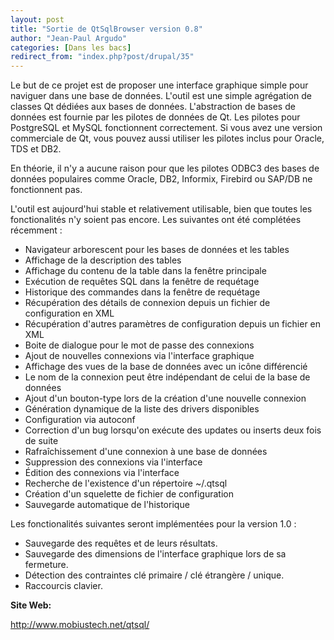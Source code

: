 ```yaml
---
layout: post
title: "Sortie de QtSqlBrowser version 0.8"
author: "Jean-Paul Argudo"
categories: [Dans les bacs]
redirect_from: "index.php?post/drupal/35"
---
```



<p></p>

<!--more-->


<p>

Le but de ce projet est de proposer une interface graphique simple pour naviguer dans une base de données. L'outil est une simple agrégation de classes Qt dédiées aux bases de données. L'abstraction de bases de données est fournie par les pilotes de données de Qt. Les pilotes pour PostgreSQL et MySQL fonctionnent correctement. Si vous avez une version commerciale de Qt, vous pouvez aussi utiliser les pilotes inclus pour Oracle, TDS et DB2.

</p>

<p>

En théorie, il n'y a aucune raison pour que les pilotes ODBC3 des bases de données populaires comme Oracle, DB2, Informix, Firebird ou SAP/DB ne fonctionnent pas.

</p>

<p>

L'outil est aujourd'hui stable et relativement utilisable, bien que toutes les fonctionalités n'y soient pas encore. Les suivantes ont été complétées récemment&nbsp;:

</p>

<ul>

<li>Navigateur arborescent pour les bases de données et les tables</li>

<li>Affichage de la description des tables</li>

<li>Affichage du contenu de la table dans la fenêtre principale</li>

<li>Exécution de requêtes SQL dans la fenêtre de requétage</li>

<li>Historique des commandes dans la fenêtre de requétage</li>

<li>Récupération des détails de connexion depuis un fichier de configuration en XML</li>

<li>Récupération d'autres paramètres de configuration depuis un fichier en XML</li>

<li>Boite de dialogue pour le mot de passe des connexions</li>

<li>Ajout de nouvelles connexions via l'interface graphique</li>

<li>Affichage des vues de la base de données avec un icône différencié</li>

<li>Le nom de la connexion peut être indépendant de celui de la base de données</li>

<li>Ajout d'un bouton-type lors de la création d'une nouvelle connexion</li>

<li>Génération dynamique de la liste des drivers disponibles</li>

<li>Configuration via autoconf</li>

<li>Correction d'un bug lorsqu'on exécute des updates ou inserts deux fois de suite</li>

<li>Rafraîchissement d'une connexion à une base de données</li>

<li>Suppression des connexions via l'interface</li>

<li>Édition des connexions via l'interface</li>

<li>Recherche de l'existence d'un répertoire ~/.qtsql</li>

<li>Création d'un squelette de fichier de configuration</li>

<li>Sauvegarde automatique de l'historique</li>

</ul>

<p>

Les fonctionalités suivantes seront implémentées pour la version 1.0&nbsp;:

</p>

<ul>

<li>Sauvegarde des requêtes et de leurs résultats.</li>

<li>Sauvegarde des dimensions de l'interface graphique lors de sa fermeture.</li>

<li>Détection des contraintes clé primaire / clé étrangère / unique.</li>

<li>Raccourcis clavier.</li>

</ul>

<p><strong>Site Web:</strong><br />

<a href="http://www.mobiustech.net/qtsql/">

http://www.mobiustech.net/qtsql/</a>

</p>